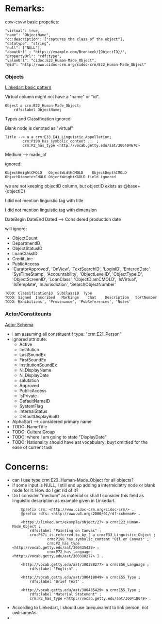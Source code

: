 # Remarks:
cow-csvw basic propeties:


```
"virtual": true,
"name": "ObjectName",
"dc:description": ["captures the class of the object"],
"datatype": "string",
"null": ["NULL"],
"aboutUrl" : "https://example.com/Bronbeek/{ObjectID}/",
"propertyUrl": "rdf:type",
"valueUrl": "cidoc:E22_Human-Made_Object",
"@id": "http://www.cidoc-crm.org/cidoc-crm/E22_Human-Made_Object"
```
### Objects

[Linkedart basic pattern](https://linked.art/model/base/)



Virtual column might not have a "name" or "id". 

```
Object a crm:E22_Human-Made_Object; 
    rdfs:label ObjectName; 
```

Types and Classification ignored   

Blank node is denoted as "virtual"

```
Title --> a a crm:E33_E41_Linguistic_Appellation;
        crm:P190_has_symbolic_content ... ;
        crm:P2_has_type <http://vocab.getty.edu/aat/300404670>
```

Medium --> made_of

ignored:
```
ObjectHeightCMOLD	ObjectWidthCMOLD	ObjectDepthCMOLD	ObjectDiameterCMOLD	ObjectWeightKGOLD field ignored     
```

we are not keeping objectID column, but objectID exists as @base+{objectID}

I did not mention linguistic tag with title

I did not mention linguistic tag with dimension

DateBegin	DateEnd Dated --> Considered production date

will ignore: 
- ObjectCount
- DepartmentID	
- ObjectStatusID
- LoanClassID
- CreditLine
- PublicAccess
- 'CuratorApproved', 'OnView', 'TextSearchID', 'LoginID', 'EnteredDate',
       'SysTimeStamp', 'Accountability', 'ObjectLevelID', 'ObjectTypeID',
       'ObjectScreenID', 'LoanClass', 'ObjectDiamCMOLD', 'IsVirtual',
       'IsTemplate', 'InJurisdiction', 'SearchObjectNumber'

```
TODO: ClassificationID	SubClassID	Type
TODO: Signed  Inscribed   Markings    Chat    Description   SortNumber
TODO: Exhibitions', 'Provenance', 'PubReferences', 'Notes'
```

### Actor/Constiteunts
[Actor Schema](https://linked.art/model/actor/)

- I am assuming all constituent f type: "crm:E21_Person"
- Ignored attribute:
  - Active
  - Institution	
  - LastSoundEx	
  - FirstSoundEx	
  - InstitutionSoundEx
  - N_DisplayName	
  - N_DisplayDate	
  - salutation	
  - Approved	
  - PublicAccess	
  - IsPrivate	
  - DefaultNameID	
  - SystemFlag	
  - InternalStatus	
  - DefaultDisplayBioID	
- AlphaSort --> considered primary name
- TODO: NameTitle
- TODO: CulturalGroup
- TODO: where I am going to state "DisplayDate"
- TODO: Nationality should have aat vocabulary; buyt omittied for the ease of current task

# Concerns:
- can I use type crm:E22_Human-Made_Object for all objects? 
- if some input is NULL, I still end up adding a intermidiatry node or blank node for it. How do I get rid of it?
- Do I consider "medium" as material or shall I consider this field as linguistic description as example given in Linkedart. 
    ```
        @prefix crm: <http://www.cidoc-crm.org/cidoc-crm/> .
        @prefix rdfs: <http://www.w3.org/2000/01/rdf-schema#> .

        <https://linked.art/example/object/27> a crm:E22_Human-Made_Object ;
            rdfs:label "Painting on Canvas" ;
            crm:P67i_is_referred_to_by [ a crm:E33_Linguistic_Object ;
                    crm:P190_has_symbolic_content "Oil on Canvas" ;
                    crm:P2_has_type <http://vocab.getty.edu/aat/300435429> ;
                    crm:P72_has_language <http://vocab.getty.edu/aat/300388277> ] .

        <http://vocab.getty.edu/aat/300388277> a crm:E56_Language ;
            rdfs:label "English" .

        <http://vocab.getty.edu/aat/300418049> a crm:E55_Type ;
            rdfs:label "Brief Text" .

        <http://vocab.getty.edu/aat/300435429> a crm:E55_Type ;
            rdfs:label "Material Statement" ;
            crm:P2_has_type <http://vocab.getty.edu/aat/300418049> .
    ```
- According to Linkedart, I should use la:equivalent to link person, not owl:sameAs
- 
